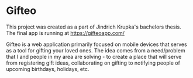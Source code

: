# Gifteo
This project was created as a part of Jindrich Krupka's bachelors thesis. The final app is running at https://gifteoapp.com/ 

Gifteo is a web application primarily focused on mobile devices that serves as a tool for gifting your loved ones.
The idea comes from a need/problem that I and people in my area are solving - to create a place that will serve from registering gift ideas, collaborating on gifting to notifying people of upcoming birthdays, holidays, etc.
